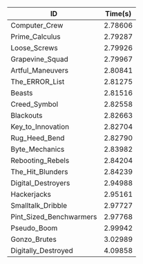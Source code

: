 |ID|Time(s)|
|-|-|
|Computer_Crew|2.78606|
|Prime_Calculus|2.79287|
|Loose_Screws|2.79926|
|Grapevine_Squad|2.79967|
|Artful_Maneuvers|2.80841|
|The_ERROR_List|2.81275|
|Beasts|2.81516|
|Creed_Symbol|2.82558|
|Blackouts|2.82663|
|Key_to_Innovation|2.82704|
|Rug_Heed_Bend|2.82790|
|Byte_Mechanics|2.83982|
|Rebooting_Rebels|2.84204|
|The_Hit_Blunders|2.84239|
|Digital_Destroyers|2.94988|
|Hackerjacks|2.95161|
|Smalltalk_Dribble|2.97727|
|Pint_Sized_Benchwarmers|2.97768|
|Pseudo_Boom|2.99942|
|Gonzo_Brutes|3.02989|
|Digitally_Destroyed|4.09858|
